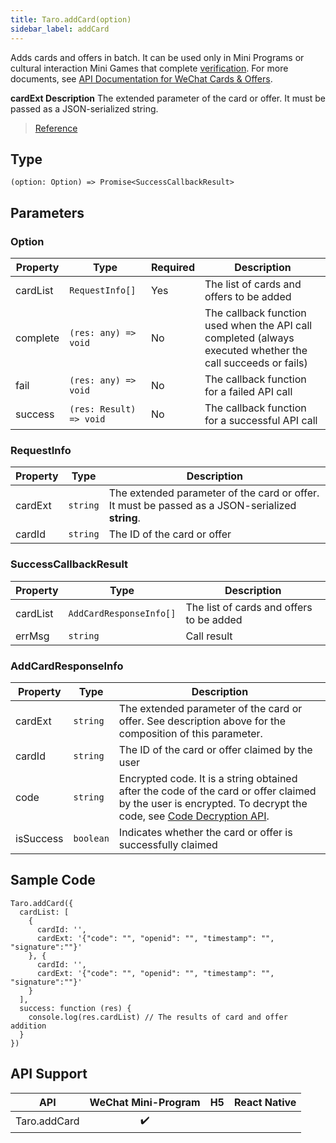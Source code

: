 ```yaml
---
title: Taro.addCard(option)
sidebar_label: addCard
---
```


Adds cards and offers in batch. It can be used only in Mini Programs or cultural interaction Mini Games that complete [verification](https://developers.weixin.qq.com/miniprogram/product/renzheng.html). For more documents, see [API Documentation for WeChat Cards & Offers](https://mp.weixin.qq.com/cgi-bin/announce?action=getannouncement&key=1490190158&version=1&lang=zh_CN&platform=2).

**cardExt Description**
The extended parameter of the card or offer. It must be passed as a JSON-serialized string.

> [Reference](https://developers.weixin.qq.com/miniprogram/en/dev/api/open-api/card/wx.addCard.html)

## Type

```tsx
(option: Option) => Promise<SuccessCallbackResult>
```

## Parameters

### Option

<table>
  <thead>
    <tr>
      <th>Property</th>
      <th>Type</th>
      <th style={{ textAlign: "center"}}>Required</th>
      <th>Description</th>
    </tr>
  </thead>
  <tbody>
    <tr>
      <td>cardList</td>
      <td><code>RequestInfo[]</code></td>
      <td style={{ textAlign: "center"}}>Yes</td>
      <td>The list of cards and offers to be added</td>
    </tr>
     <tr>
      <td>complete</td>
      <td><code>(res: any) =&gt; void</code></td>
      <td style={{ textAlign: "center"}}>No</td>
      <td>The callback function used when the API call completed (always executed whether the call succeeds or fails)</td>
    </tr>
    <tr>
      <td>fail</td>
      <td><code>(res: any) =&gt; void</code></td>
      <td style={{ textAlign: "center"}}>No</td>
      <td>The callback function for a failed API call</td>
    </tr>
    <tr>
      <td>success</td>
      <td><code>(res: Result) =&gt; void</code></td>
      <td style={{ textAlign: "center"}}>No</td>
      <td>The callback function for a successful API call</td>
    </tr>
  </tbody>
</table>

### RequestInfo

<table>
  <thead>
    <tr>
      <th>Property</th>
      <th>Type</th>
      <th>Description</th>
    </tr>
  </thead>
  <tbody>
    <tr>
      <td>cardExt</td>
      <td><code>string</code></td>
      <td>The extended parameter of the card or offer. It must be passed as a JSON-serialized <strong>string</strong>.</td>
    </tr>
    <tr>
      <td>cardId</td>
      <td><code>string</code></td>
      <td>The ID of the card or offer</td>
    </tr>
  </tbody>
</table>

### SuccessCallbackResult

<table>
  <thead>
    <tr>
      <th>Property</th>
      <th>Type</th>
      <th>Description</th>
    </tr>
  </thead>
  <tbody>
    <tr>
      <td>cardList</td>
      <td><code>AddCardResponseInfo[]</code></td>
      <td>The list of cards and offers to be added</td>
    </tr>
    <tr>
      <td>errMsg</td>
      <td><code>string</code></td>
      <td>Call result</td>
    </tr>
  </tbody>
</table>

### AddCardResponseInfo

<table>
  <thead>
    <tr>
      <th>Property</th>
      <th>Type</th>
      <th>Description</th>
    </tr>
  </thead>
  <tbody>
    <tr>
      <td>cardExt</td>
      <td><code>string</code></td>
      <td>The extended parameter of the card or offer. See description above for the composition of this parameter.</td>
    </tr>
    <tr>
      <td>cardId</td>
      <td><code>string</code></td>
      <td>The ID of the card or offer claimed by the user</td>
    </tr>
    <tr>
      <td>code</td>
      <td><code>string</code></td>
      <td>Encrypted code. It is a string obtained after the code of the card or offer claimed by the user is encrypted. To decrypt the code, see <a href="https://developers.weixin.qq.com/doc/offiaccount/Cards_and_Offer/Coupons-Mini_Program_Start_Up.html">Code Decryption API</a>.</td>
    </tr>
    <tr>
      <td>isSuccess</td>
      <td><code>boolean</code></td>
      <td>Indicates whether the card or offer is successfully claimed</td>
    </tr>
  </tbody>
</table>

## Sample Code

```tsx
Taro.addCard({
  cardList: [
    {
      cardId: '',
      cardExt: '{"code": "", "openid": "", "timestamp": "", "signature":""}'
    }, {
      cardId: '',
      cardExt: '{"code": "", "openid": "", "timestamp": "", "signature":""}'
    }
  ],
  success: function (res) {
    console.log(res.cardList) // The results of card and offer addition
  }
})
```

## API Support

| API | WeChat Mini-Program | H5 | React Native |
| :---: | :---: | :---: | :---: |
| Taro.addCard | ✔️ |  |  |
